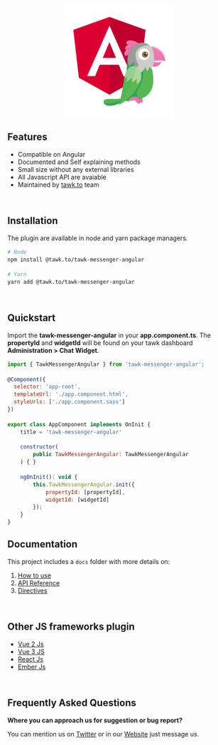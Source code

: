 <p align="center">
	<img
		width="250"
		src="./images/js_logos_ver2_angular_js_tawk-08_720.png"
		alt="Tawk Angular Logo">
</p>


## Features
- Compatible on Angular
- Documented and Self explaining methods
- Small size without any external libraries
- All Javascript API are avaiable
- Maintained by [tawk.to](https://www.tawk.to]) team

<br/>

## Installation
The plugin are available in node and yarn package managers.
```bash
# Node
npm install @tawk.to/tawk-messenger-angular

# Yarn
yarn add @tawk.to/tawk-messenger-angular
```

<br/>

## Quickstart
Import the **tawk-messenger-angular** in your **app.component.ts**. The **propertyId** and **widgetId** will be found on your tawk dashboard **Administration > Chat Widget**.

```js
import { TawkMessengerAngular } from 'tawk-messenger-angular';

@Component({
  selector: 'app-root',
  templateUrl: './app.component.html',
  styleUrls: ['./app.component.sass']
})

export class AppComponent implements OnInit {
  	title = 'tawk-messenger-angular'

	constructor(
		public TawkMessengerAngular: TawkMessengerAngular
	) { }

	ngOnInit(): void {
		this.TawkMessengerAngular.init({
			propertyId: [propertyId],
			widgetId: [widgetId]
		});
	}
}
```

## Documentation

This project includes a `docs` folder with more details on:

1. [How to use](./docs/how-to-use.md)
2. [API Reference](./docs/api-reference.md)
3. [Directives](./docs/directives.md)

<br/>

## Other JS frameworks plugin
- [Vue 2 Js](https://github.com/tawk/tawk-messenger-vue-2)
- [Vue 3 JS](https://github.com/tawk/tawk-messenger-vue-3)
- [React Js](https://github.com/tawk/tawk-messenger-react)
- [Ember Js](https://github.com/tawk/tawk-messenger-ember)

<br/>

## Frequently Asked Questions

**Where you can approach us for suggestion or bug report?**

You can mention us on [Twitter](https://twitter.com/tawktotawk) or in our [Website](https://www.tawk.to/) just message us.
